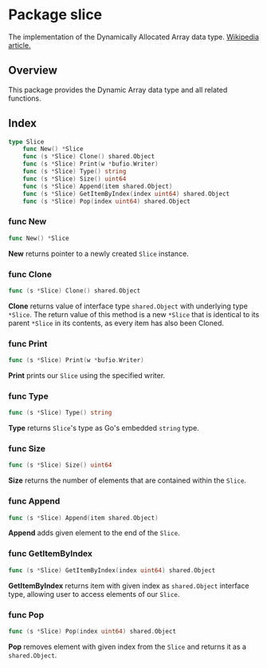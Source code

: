 # Package slice

The implementation of the Dynamically Allocated Array data type.
[Wikipedia article.](https://en.wikipedia.org/wiki/Dynamic_array)



## Overview

This package provides the Dynamic Array data type and all related functions.



## Index

```go
type Slice
    func New() *Slice
    func (s *Slice) Clone() shared.Object
    func (s *Slice) Print(w *bufio.Writer)
    func (s *Slice) Type() string
    func (s *Slice) Size() uint64
    func (s *Slice) Append(item shared.Object)
    func (s *Slice) GetItemByIndex(index uint64) shared.Object
    func (s *Slice) Pop(index uint64) shared.Object
```


### func New

```go
func New() *Slice
```

**New** returns pointer to a newly created `Slice` instance.


### func Clone

```go
func (s *Slice) Clone() shared.Object
```

**Clone** returns value of interface type `shared.Object` with underlying type
`*Slice`. The return value of this method is a new `*Slice` that is identical to
its parent `*Slice` in its contents, as every item has also been Cloned.


### func Print

```go
func (s *Slice) Print(w *bufio.Writer)
```

**Print** prints our `Slice` using the specified writer.


### func Type

```go
func (s *Slice) Type() string
```

**Type** returns `Slice`'s type as Go's embedded `string` type.


### func Size

```go
func (s *Slice) Size() uint64
```

**Size** returns the number of elements that are contained within the `Slice`.


### func Append

```go
func (s *Slice) Append(item shared.Object)
```

**Append** adds given element to the end of the `Slice`.


### func GetItemByIndex

```go
func (s *Slice) GetItemByIndex(index uint64) shared.Object
```

**GetItemByIndex** returns item with given index as `shared.Object` interface
type, allowing user to access elements of our `Slice`.


### func Pop

```go
func (s *Slice) Pop(index uint64) shared.Object
```

**Pop** removes element with given index from the `Slice` and returns it as a
`shared.Object`.